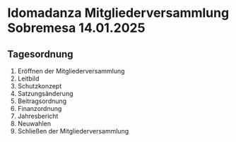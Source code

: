 # Idomadanza Mitgliederversammlung Sobremesa 14.01.2025

## Tagesordnung

1. Eröffnen der Mitgliederversammlung
2. Leitbild
3. Schutzkonzept
4. Satzungsänderung
5. Beitragsordnung
6. Finanzordnung
7. Jahresbericht
8. Neuwahlen
9. Schließen der Mitgliederversammlung

